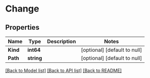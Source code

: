 # Change

## Properties
Name | Type | Description | Notes
------------ | ------------- | ------------- | -------------
**Kind** | **int64** |  | [optional] [default to null]
**Path** | **string** |  | [optional] [default to null]

[[Back to Model list]](../README.md#documentation-for-models) [[Back to API list]](../README.md#documentation-for-api-endpoints) [[Back to README]](../README.md)

